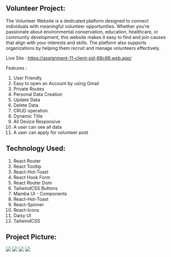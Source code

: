 <h2>Volunteer Project:</h2>
The Volunteer Website is a dedicated platform designed to connect individuals with meaningful volunteer opportunities. Whether you're passionate about environmental conservation, education, healthcare, or community development, this website makes it easy to find and join causes that align with your interests and skills. The platform also supports organizations by helping them recruit and manage volunteers effectively.


Live Site : https://assignment-11-client-sid-68c66.web.app/

Features :

1.  User Friendly
2.  Easy to open an Account by using Gmail
3.  Private Routes
4.  Personal Data Creation
5.  Update Data
6.  Delete Data
7.  CRUD operation
8.  Dynamic Title
9.  All Device Responsive
10.  A user can see all data
11.  A user can apply for volunteer post

<h2>Technology Used:</h2>

1.  React Router
2.  React Tooltip
3.  React-Hot-Toast
4.  React Hook Form
5.  React Router Dom
6.  TailwindCSS Buttons
7.  Mamba UI - Components
8.  React-Hot-Toast
9.  React-Spinner
10.  React-Icons
11.  Daisy UI
12.  TailwindCSS

<h2>Project Picture:</h2>
<div>
  <img src="https://i.ibb.co.com/2YcBt4YW/volunteer1.png"/>
  <img src="https://i.ibb.co.com/ch7CV3Yp/Volunteer2.png"/>
  <img src="https://i.ibb.co.com/4ZKPq0zm/volunteer5.png"/>
  <img src="https://i.ibb.co.com/Z61Dt4ff/volunteer4.png"/>
</div>
